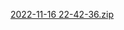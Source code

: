 
[2022-11-16 22-42-36.zip](https://github.com/IBM-EPBL/IBM-Project-25628-1659969123/files/10077013/2022-11-16.22-42-36.zip)
